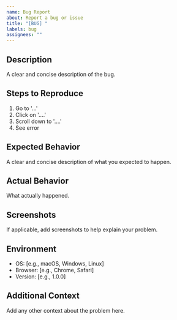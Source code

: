```yaml
---
name: Bug Report
about: Report a bug or issue
title: "[BUG] "
labels: bug
assignees: ""
---
```


## Description

A clear and concise description of the bug.

## Steps to Reproduce

1. Go to '...'
2. Click on '....'
3. Scroll down to '....'
4. See error

## Expected Behavior

A clear and concise description of what you expected to happen.

## Actual Behavior

What actually happened.

## Screenshots

If applicable, add screenshots to help explain your problem.

## Environment

-   OS: [e.g., macOS, Windows, Linux]
-   Browser: [e.g., Chrome, Safari]
-   Version: [e.g., 1.0.0]

## Additional Context

Add any other context about the problem here.
